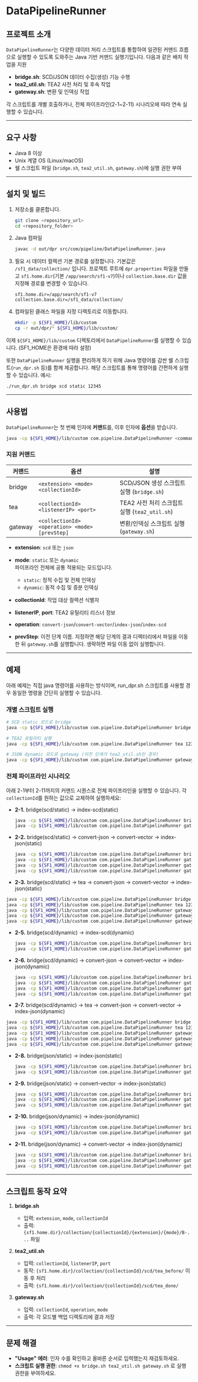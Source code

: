# DataPipelineRunner


## 프로젝트 소개

`DataPipelineRunner`는 다양한 데이터 처리 스크립트를 통합하여 일관된 커맨드 흐름으로 실행할 수 있도록 도와주는 Java 기반 커맨드 실행기입니다. 다음과 같은 배치 작업을 지원

- **bridge.sh**: SCD/JSON 데이터 수집(생성) 기능 수행
- **tea2_util.sh**: TEA2 사전 처리 및 후속 작업
- **gateway.sh**: 변환 및 인덱싱 작업

각 스크립트를 개별 호출하거나, 전체 파이프라인(2-1~2-11) 시나리오에 따라 연속 실행할 수 있습니다.

---

## 요구 사항

- Java 8 이상
- Unix 계열 OS (Linux/macOS)
- 쉘 스크립트 파일 (`bridge.sh`, `tea2_util.sh`, `gateway.sh`)에 실행 권한 부여

---

## 설치 및 빌드

1. 저장소를 클론합니다.
    ```bash
    git clone <repository_url>
    cd <repository_folder>
    ```
2. Java 컴파일
    ```bash
    javac -d out/dpr src/com/pipeline/DataPipelineRunner.java
    ```
3. 필요 시 데이터 컬렉션 기본 경로를 설정합니다. 기본값은 `/sf1_data/collection/` 입니다.
   프로젝트 루트에 `dpr.properties` 파일을 만들고 `sf1.home.dir`(기본 `/app/search/sf1-v7`)이나
   `collection.base.dir` 값을 지정해 경로를 변경할 수 있습니다.
   ```properties
   sf1.home.dir=/app/search/sf1-v7
   collection.base.dir=/sf1_data/collection/
   ```
4. 컴파일된 클래스 파일을 지정 디렉토리로 이동합니다.
    ```bash
    mkdir -p ${SF1_HOME}/lib/custom
    cp -r out/dpr/* ${SF1_HOME}/lib/custom/
    ```


이제 `${SF1_HOME}/lib/custom` 디렉토리에서 `DataPipelineRunner`를 실행할 수 있습니다. (SF1_HOME은 환경에 따라 설정)

또한 `DataPipelineRunner` 실행을 편리하게 하기 위해 Java 명령어를 감싼 쉘 스크립트(`run_dpr.sh` 등)를 함께 제공합니다. 해당 스크립트를 통해 명령어를 간편하게 실행할 수 있습니다. 예시:

```bash
./run_dpr.sh bridge scd static 12345
```

---

## 사용법

`DataPipelineRunner`는 첫 번째 인자에 **커맨드**를, 이후 인자에 **옵션**을 받습니다.

```bash
java -cp ${SF1_HOME}/lib/custom com.pipeline.DataPipelineRunner <command> [options]
```

### 지원 커맨드

| 커맨드    | 옵션                                  | 설명                                                       |
|-----------|---------------------------------------|------------------------------------------------------------|
| bridge    | `<extension> <mode> <collectionId>`   | SCD/JSON 생성 스크립트 실행 (`bridge.sh`)                 |
| tea       | `<collectionId> <listenerIP> <port>`  | TEA2 사전 처리 스크립트 실행 (`tea2_util.sh`)              |
| gateway   | `<collectionId> <operation> <mode> [prevStep]`   | 변환/인덱싱 스크립트 실행 (`gateway.sh`)                   |

- **extension**: `scd` 또는 `json`
- **mode**: `static` 또는 `dynamic`  
  파이프라인 전체에 공통 적용되는 모드입니다.  
  - `static`: 정적 수집 및 전체 인덱싱
  - `dynamic`: 동적 수집 및 증분 인덱싱

- **collectionId**: 작업 대상 컬렉션 식별자
- **listenerIP**, **port**: TEA2 유틸리티 리스너 정보
- **operation**: `convert-json`/`convert-vector`/`index-json`/`index-scd`
- **prevStep**: 이전 단계 이름. 지정하면 해당 단계의 결과 디렉터리에서 파일을
  이동한 뒤 `gateway.sh`를 실행합니다. 생략하면 파일 이동 없이 실행합니다.

---


## 예제

아래 예제는 직접 java 명령어를 사용하는 방식이며, run_dpr.sh 스크립트를 사용할 경우 동일한 명령을 간단히 실행할 수 있습니다.

### 개별 스크립트 실행

```bash
# SCD static 모드로 bridge
java -cp ${SF1_HOME}/lib/custom com.pipeline.DataPipelineRunner bridge scd static 12345

# TEA2 유틸리티 실행
java -cp ${SF1_HOME}/lib/custom com.pipeline.DataPipelineRunner tea 12345 127.0.0.1 9000

# JSON dynamic 모드로 gateway (이전 단계가 tea2_util.sh인 경우)
java -cp ${SF1_HOME}/lib/custom com.pipeline.DataPipelineRunner gateway 12345 convert-json dynamic tea
```

### 전체 파이프라인 시나리오

아래 2-1부터 2-11까지의 커맨드 시퀀스로 전체 파이프라인을 실행할 수 있습니다. 각 `collectionId`를 원하는 값으로 교체하여 실행하세요:

- **2-1.** bridge(scd/static) → index-scd(static)
  ```bash
  java -cp ${SF1_HOME}/lib/custom com.pipeline.DataPipelineRunner bridge scd static 12345
  java -cp ${SF1_HOME}/lib/custom com.pipeline.DataPipelineRunner gateway 12345 index-scd static bridge
  ```

- **2-2.** bridge(scd/static) → convert-json → convert-vector → index-json(static)
  ```bash
  java -cp ${SF1_HOME}/lib/custom com.pipeline.DataPipelineRunner bridge scd static 12345
  java -cp ${SF1_HOME}/lib/custom com.pipeline.DataPipelineRunner gateway 12345 convert-json static bridge
  java -cp ${SF1_HOME}/lib/custom com.pipeline.DataPipelineRunner gateway 12345 convert-vector static convert-json
  java -cp ${SF1_HOME}/lib/custom com.pipeline.DataPipelineRunner gateway 12345 index-json static convert-vector
  ```

 - **2-3.** bridge(scd/static) → tea → convert-json → convert-vector → index-json(static)
  ```bash
  java -cp ${SF1_HOME}/lib/custom com.pipeline.DataPipelineRunner bridge scd static 12345
  java -cp ${SF1_HOME}/lib/custom com.pipeline.DataPipelineRunner tea 12345 127.0.0.1 9000
  java -cp ${SF1_HOME}/lib/custom com.pipeline.DataPipelineRunner gateway 12345 convert-json static tea
  java -cp ${SF1_HOME}/lib/custom com.pipeline.DataPipelineRunner gateway 12345 convert-vector static convert-json
  java -cp ${SF1_HOME}/lib/custom com.pipeline.DataPipelineRunner gateway 12345 index-json static convert-vector
  ```

- **2-5.** bridge(scd/dynamic) → index-scd(dynamic)
  ```bash
  java -cp ${SF1_HOME}/lib/custom com.pipeline.DataPipelineRunner bridge scd dynamic 12345
  java -cp ${SF1_HOME}/lib/custom com.pipeline.DataPipelineRunner gateway 12345 index-scd dynamic bridge
  ```

- **2-6.** bridge(scd/dynamic) → convert-json → convert-vector → index-json(dynamic)
  ```bash
  java -cp ${SF1_HOME}/lib/custom com.pipeline.DataPipelineRunner bridge scd dynamic 12345
  java -cp ${SF1_HOME}/lib/custom com.pipeline.DataPipelineRunner gateway 12345 convert-json dynamic bridge
  java -cp ${SF1_HOME}/lib/custom com.pipeline.DataPipelineRunner gateway 12345 convert-vector dynamic convert-json
  java -cp ${SF1_HOME}/lib/custom com.pipeline.DataPipelineRunner gateway 12345 index-json dynamic convert-vector
  ```

 - **2-7.** bridge(scd/dynamic) → tea → convert-json → convert-vector → index-json(dynamic)
  ```bash
  java -cp ${SF1_HOME}/lib/custom com.pipeline.DataPipelineRunner bridge scd dynamic 12345
  java -cp ${SF1_HOME}/lib/custom com.pipeline.DataPipelineRunner tea 12345 127.0.0.1 9000
  java -cp ${SF1_HOME}/lib/custom com.pipeline.DataPipelineRunner gateway 12345 convert-json dynamic tea
  java -cp ${SF1_HOME}/lib/custom com.pipeline.DataPipelineRunner gateway 12345 convert-vector dynamic convert-json
  java -cp ${SF1_HOME}/lib/custom com.pipeline.DataPipelineRunner gateway 12345 index-json dynamic convert-vector
  ```

- **2-8.** bridge(json/static) → index-json(static)
  ```bash
  java -cp ${SF1_HOME}/lib/custom com.pipeline.DataPipelineRunner bridge json static 12345
  java -cp ${SF1_HOME}/lib/custom com.pipeline.DataPipelineRunner gateway 12345 index-json static bridge
  ```

- **2-9.** bridge(json/static) → convert-vector → index-json(static)
  ```bash
  java -cp ${SF1_HOME}/lib/custom com.pipeline.DataPipelineRunner bridge json static 12345
  java -cp ${SF1_HOME}/lib/custom com.pipeline.DataPipelineRunner gateway 12345 convert-vector static bridge
  java -cp ${SF1_HOME}/lib/custom com.pipeline.DataPipelineRunner gateway 12345 index-json static convert-vector
  ```

- **2-10.** bridge(json/dynamic) → index-json(dynamic)
  ```bash
  java -cp ${SF1_HOME}/lib/custom com.pipeline.DataPipelineRunner bridge json dynamic 12345
  java -cp ${SF1_HOME}/lib/custom com.pipeline.DataPipelineRunner gateway 12345 index-json dynamic bridge
  ```

- **2-11.** bridge(json/dynamic) → convert-vector → index-json(dynamic)
  ```bash
  java -cp ${SF1_HOME}/lib/custom com.pipeline.DataPipelineRunner bridge json dynamic 12345
  java -cp ${SF1_HOME}/lib/custom com.pipeline.DataPipelineRunner gateway 12345 convert-vector dynamic bridge
  java -cp ${SF1_HOME}/lib/custom com.pipeline.DataPipelineRunner gateway 12345 index-json dynamic convert-vector
  ```

---

## 스크립트 동작 요약

1. **bridge.sh**
   - 입력: `extension`, `mode`, `collectionId`
   - 출력: `{sf1.home.dir}/collection/{collectionId}/{extension}/{mode}/B-...` 파일

2. **tea2_util.sh**
   - 입력: `collectionId`, `listenerIP`, `port`
   - 동작: `{sf1.home.dir}/collection/{collectionId}/scd/tea_before/` 이동 후 처리
   - 출력: `{sf1.home.dir}/collection/{collectionId}/scd/tea_done/`

3. **gateway.sh**
   - 입력: `collectionId`, `operation`, `mode`
   - 출력: 각 모드별 백업 디렉토리에 결과 저장

---

## 문제 해결

- **"Usage" 에러**: 인자 수를 확인하고 올바른 순서로 입력했는지 재검토하세요.
- **스크립트 실행 권한**: `chmod +x bridge.sh tea2_util.sh gateway.sh` 로 실행 권한을 부여하세요.
